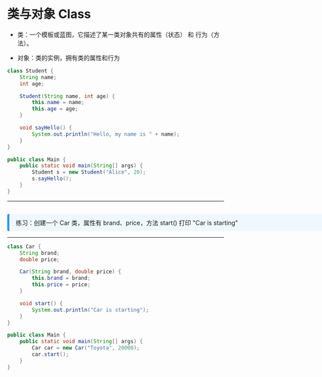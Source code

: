 
# 类与对象 Class

- 类：一个模板或蓝图，它描述了某一类对象共有的属性（状态） 和 行为（方法）。

- 对象：类的实例，拥有类的属性和行为

```java
class Student {
    String name;
    int age;

    Student(String name, int age) {
        this.name = name;
        this.age = age;
    }

    void sayHello() {
        System.out.println("Hello, my name is " + name);
    }
}

public class Main {
    public static void main(String[] args) {
        Student s = new Student("Alice", 20);
        s.sayHello();
    }
}

```

---

<div v-click style="margin-top: 15px; border-left: 5px solid #3498db; background: #f0f8ff; padding: 10px 15px; border-radius: 4px; display: inline-block;width: 800px;">
练习：创建一个 Car 类，属性有 brand、price，方法 start() 打印 "Car is starting"
</div>

---

```java
class Car {
    String brand;
    double price;

    Car(String brand, double price) {
        this.brand = brand;
        this.price = price;
    }

    void start() {
        System.out.println("Car is starting");
    }
}

public class Main {
    public static void main(String[] args) {
        Car car = new Car("Toyota", 20000);
        car.start();
    }
}

```
